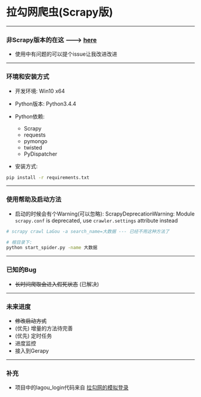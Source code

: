 # 拉勾网爬虫(Scrapy版)

---

### 非Scrapy版本的在这 ---> [here](https://github.com/sunhailin-Leo/LaGou_nonScrapy)

* 使用中有问题的可以提个issue让我改进改进

---

<h3 id="Env">环境和安装方式</h3>

* 开发环境: Win10 x64
* Python版本: Python3.4.4
* Python依赖:
    * Scrapy
    * requests
    * pymongo
    * twisted
    * PyDispatcher

* 安装方式:

```Bash
pip install -r requirements.txt
```

---

<h3 id="GuideForUse">使用帮助及启动方法</h3>

* 启动的时候会有个Warning(可以忽略): ScrapyDeprecationWarning: Module `scrapy.conf` is deprecated, use `crawler.settings` attribute instead


```bash
# scrapy crawl LaGou -a search_name=大数据 --- 已经不用这种方法了

# 根目录下:
python start_spider.py -name 大数据
```

---

<h3 id="Bugs">已知的Bug</h3>

* ~~长时间爬取会进入假死状态~~ (已解决)

---

<h3 id="Future">未来进度</h3>

* ~~修改启动方式~~
* (优先) 增量的方法待完善
* (优先) 定时任务
* 进度监控
* 接入到Gerapy

---

<h3 id="Plus">补充</h3>

* 项目中的lagou_login代码来自 [拉勾网的模拟登录](https://github.com/laichilueng/lagou_login)